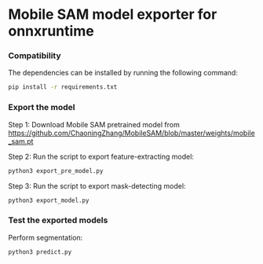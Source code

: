 # Mobile SAM model exporter for onnxruntime

### Compatibility
The dependencies can be installed by running the following command:
```bash
pip install -r requirements.txt
```

### Export the model
Step 1: Download Mobile SAM pretrained model from https://github.com/ChaoningZhang/MobileSAM/blob/master/weights/mobile_sam.pt

Step 2: Run the script to export feature-extracting model:
```bash
python3 export_pre_model.py
```

Step 3: Run the script to export mask-detecting model:
```bash
python3 export_model.py
```

### Test the exported models
Perform segmentation:
```bash
python3 predict.py
```
